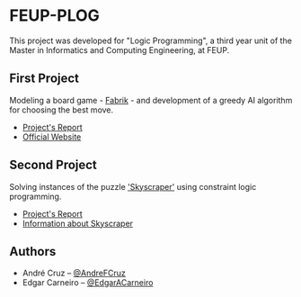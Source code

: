 # FEUP-PLOG
This project was developed for "Logic Programming", a third year unit of the Master in Informatics and Computing Engineering, at FEUP.

## First Project
Modeling a board game - [Fabrik](https://spielstein.com/games/fabrik/rules) - and development of a greedy AI algorithm for choosing the best move.
* [Project's Report](/Proj1/Report/PLOG_TP1_FINAL_Fabrik_3.pdf)
* [Official Website](https://spielstein.com/games/fabrik/rules)

## Second Project
Solving instances of the puzzle ['Skyscraper'](http://www.conceptispuzzles.com/index.aspx?uri=puzzle/skyscrapers) using constraint logic programming.
* [Project's Report](/Proj2/Report/PLOG_TP2_Skyscraper_5.pdf)
* [Information about Skyscraper](https://www.brainbashers.com/skyscrapershelp.asp)

## Authors
* André Cruz – [@AndreFCruz](https://github.com/AndreFCruz)
* Edgar Carneiro – [@EdgarACarneiro](https://github.com/EdgarACarneiro)
